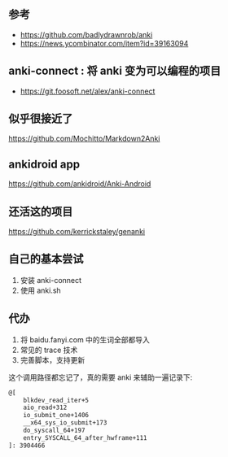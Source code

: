 ## 参考
- https://github.com/badlydrawnrob/anki
- https://news.ycombinator.com/item?id=39163094


## anki-connect : 将 anki 变为可以编程的项目
- https://git.foosoft.net/alex/anki-connect

## 似乎很接近了
https://github.com/Mochitto/Markdown2Anki

## ankidroid app
https://github.com/ankidroid/Anki-Android

## 还活这的项目
https://github.com/kerrickstaley/genanki

## 自己的基本尝试
1. 安装 anki-connect
2. 使用 anki.sh

## 代办
1. 将 baidu.fanyi.com 中的生词全部都导入
2. 常见的 trace 技术
3. 完善脚本，支持更新


这个调用路径都忘记了，真的需要 anki 来辅助一遍记录下:
```txt
@[
    blkdev_read_iter+5
    aio_read+312
    io_submit_one+1406
    __x64_sys_io_submit+173
    do_syscall_64+197
    entry_SYSCALL_64_after_hwframe+111
]: 3904466
```
